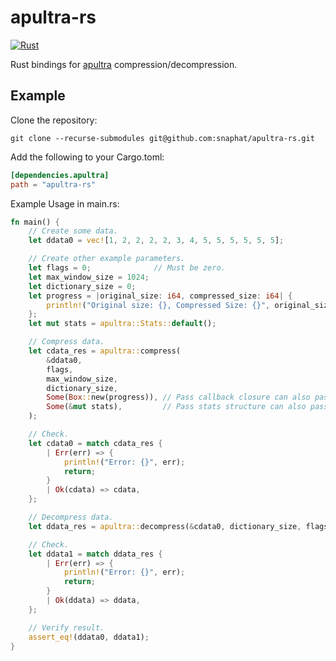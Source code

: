 # apultra-rs
[![Rust](https://github.com/snaphat/apultra-rs/actions/workflows/rust.yml/badge.svg)](https://github.com/snaphat/apultra-rs/actions/workflows/rust.yml)

Rust bindings for [apultra](https://github.com/emmanuel-marty/apultra) compression/decompression.

## Example

Clone the repository:
```
git clone --recurse-submodules git@github.com:snaphat/apultra-rs.git
```

Add the following to your Cargo.toml:
```toml
[dependencies.apultra]
path = "apultra-rs"
```

Example Usage in main.rs:
```rust
fn main() {
    // Create some data.
    let ddata0 = vec![1, 2, 2, 2, 2, 3, 4, 5, 5, 5, 5, 5, 5];

    // Create other example parameters.
    let flags = 0;              // Must be zero.
    let max_window_size = 1024;
    let dictionary_size = 0;
    let progress = |original_size: i64, compressed_size: i64| {
        println!("Original size: {}, Compressed Size: {}", original_size, compressed_size);
    };
    let mut stats = apultra::Stats::default();

    // Compress data.
    let cdata_res = apultra::compress(
        &ddata0,
        flags,
        max_window_size,
        dictionary_size,
        Some(Box::new(progress)), // Pass callback closure can also pass None.
        Some(&mut stats),         // Pass stats structure can also pass None.
    );

    // Check.
    let cdata0 = match cdata_res {
        | Err(err) => {
            println!("Error: {}", err);
            return;
        }
        | Ok(cdata) => cdata,
    };

    // Decompress data.
    let ddata_res = apultra::decompress(&cdata0, dictionary_size, flags);

    // Check.
    let ddata1 = match ddata_res {
        | Err(err) => {
            println!("Error: {}", err);
            return;
        }
        | Ok(ddata) => ddata,
    };

    // Verify result.
    assert_eq!(ddata0, ddata1);
}
```
